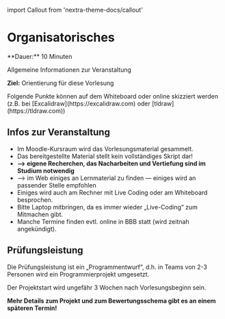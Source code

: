 import Callout from 'nextra-theme-docs/callout'

# Organisatorisches

<Callout>
  **Dauer:** 10 Minuten

  Allgemeine Informationen zur Veranstaltung

  **Ziel:** Orientierung für diese Vorlesung
</Callout>

<Callout type="warning">
Folgende Punkte können auf dem Whiteboard oder online skizziert werden (z.B. bei [Excalidraw](https://excalidraw.com) oder [tldraw](https://tldraw.com))
</Callout>

## Infos zur Veranstaltung

- Im Moodle-Kursraum wird das Vorlesungsmaterial gesammelt.
- Das bereitgestellte Material stellt kein vollständiges Skript dar!
- **&xrarr; eigene Recherchen, das Nacharbeiten und Vertiefung sind im Studium notwendig**
- &xrarr; im Web einiges an Lernmaterial zu finden &mdash; einiges wird an passender Stelle empfohlen
- Einiges wird auch am Rechner mit Live Coding oder am Whiteboard besprochen.
- Bitte Laptop mitbringen, da es immer wieder „Live-Coding“ zum Mitmachen gibt. 
- Manche Termine finden evtl. online in BBB statt (wird zeitnah angekündigt).

## Prüfungsleistung
Die Prüfungsleistung ist ein „Programmentwurf“, d.h. in 
Teams von 2-3 Personen wird ein Programmierprojekt umgesetzt.

Der Projektstart wird ungefähr 3 Wochen nach Vorlesungsbeginn sein.

**Mehr Details zum Projekt und zum Bewertungsschema gibt es an einem späteren Termin!**
        